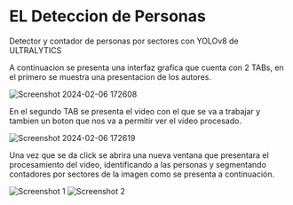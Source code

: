 # EL Deteccion de Personas 
Detector y contador de personas por sectores con YOLOv8 de ULTRALYTICS

A continuacion se presenta una interfaz grafica que cuenta con 2 TABs, en el primero se muestra una presentacion de los autores.

![Screenshot 2024-02-06 172608](https://github.com/Gulddin/Deteccion-de-Personas/assets/72138202/dabb545a-f2dd-4e54-95d7-bbfdb900f76d)

En el segundo TAB se presenta el video con el que se va a trabajar y tambien un boton que nos va a permitir ver el video procesado.

![Screenshot 2024-02-06 172619](https://github.com/Gulddin/Deteccion-de-Personas/assets/72138202/fe4234e5-5ddf-48aa-82a7-85959f42aeb9)

Una vez que se da click se abrira una nueva ventana que presentara el procesamiento del video, identificando a las personas y segmentando contadores por sectores de la imagen como se presenta a continuación.

![Screenshot 1](https://github.com/Gulddin/Deteccion-de-Personas/assets/72138202/e0da3518-7594-4688-bf4d-83655f4b0db1) ![Screenshot 2](https://github.com/Gulddin/Deteccion-de-Personas/assets/72138202/ab3d4b26-e458-45e9-b4ab-725a9a7506cd)

